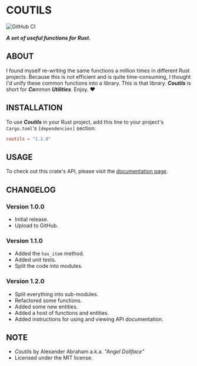 # COUTILS

![GitHub CI](https://github.com/angeldollface/coutils/actions/workflows/rust.yml/badge.svg)

***A set of useful functions for Rust.***

## ABOUT

I found myself re-writing the same functions a million times in different Rust projects. Because this is not efficient and is quite time-consuming, I thought I'd unify these common functions into a library. This is that library. ***Coutils*** is short for ***Co***mmon ***Utilities***. Enjoy. :heart:

## INSTALLATION

To use ***Coutils*** in your Rust project, add this line to your project's `Cargo.toml`'s `[dependencies]` section:

```TOML
coutils = "1.2.0"
```

## USAGE

To check out this crate's API, please visit the [documentation page](https://docs.rs/coutils/1.2.0).

## CHANGELOG

### Version 1.0.0

- Initial release.
- Upload to GitHub.

### Version 1.1.0

- Added the `has_item` method.
- Added unit tests.
- Split the code into modules.

### Version 1.2.0

- Split everything into sub-modules.
- Refactored some functions.
- Added some new entities.
- Added a host of functions and entities.
- Added instructions for using and viewing API documentation.

## NOTE

- *Coutils* by Alexander Abraham a.k.a. *"Angel Dollface"*
- Licensed under the MIT license.